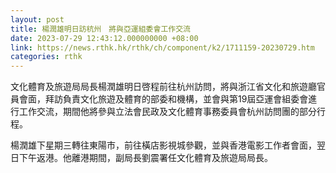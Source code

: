 ```yaml
---
layout: post
title: 楊潤雄明日訪杭州　將與亞運組委會工作交流
date: 2023-07-29 12:43:12.000000000 +08:00
link: https://news.rthk.hk/rthk/ch/component/k2/1711159-20230729.htm
categories: rthk
---
```


文化體育及旅遊局局長楊潤雄明日啓程前往杭州訪問，將與浙江省文化和旅遊廳官員會面，拜訪負責文化旅遊及體育的部委和機構，並會與第19屆亞運會組委會進行工作交流，期間他將參與立法會民政及文化體育事務委員會杭州訪問團的部分行程。

楊潤雄下星期三轉往東陽市，前往橫店影視城參觀，並與香港電影工作者會面，翌日下午返港。他離港期間，副局長劉震署任文化體育及旅遊局局長。
